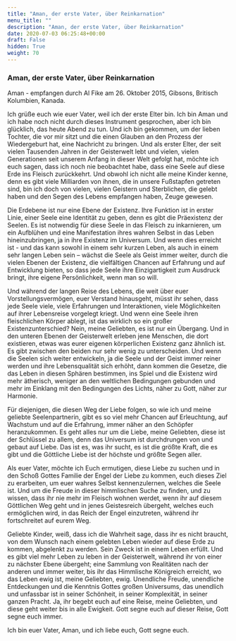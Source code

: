 ```yaml
---
title: "Aman, der erste Vater, über Reinkarnation"
menu_title: ""
description: "Aman, der erste Vater, über Reinkarnation"
date: 2020-07-03 06:25:48+00:00
draft: False
hidden: True
weight: 70
---
```

### Aman, der erste Vater, über Reinkarnation

Aman - empfangen durch Al Fike am 26. Oktober 2015, Gibsons, Britisch Kolumbien, Kanada.

Ich grüße euch wie euer Vater, weil ich der erste Elter bin. Ich bin Aman und ich habe noch nicht durch dieses Instrument gesprochen, aber ich bin glücklich, das heute Abend zu tun. Und ich bin gekommen, um der lieben Tochter, die vor mir sitzt und die einen Glauben an den Prozess der Wiedergeburt hat, eine Nachricht zu bringen. Und als erster Elter, der seit vielen Tausenden Jahren in der Geisterwelt lebt und vielen, vielen Generationen seit unserem Anfang in dieser Welt gefolgt hat, möchte ich euch sagen, dass ich noch nie beobachtet habe, dass eine Seele auf diese Erde ins Fleisch zurückkehrt. Und obwohl ich nicht alle meine Kinder kenne, denn es gibt viele Milliarden von ihnen, die in unsere Fußstapfen getreten sind, bin ich doch von vielen, vielen Geistern und Sterblichen, die gelebt haben und den Segen des Lebens empfangen haben, Zeuge gewesen.

Die Erdebene ist nur eine Ebene der Existenz. Ihre Funktion ist in erster Linie, einer Seele eine Identität zu geben, denn es gibt die Präexistenz der Seelen. Es ist notwendig für diese Seele in das Fleisch zu inkarnieren, um ein Aufblühen und eine Manifestation ihres wahren Selbst in das Leben hineinzubringen, ja in ihre Existenz im Universum. Und wenn dies erreicht ist - und das kann sowohl in einem sehr kurzen Leben, als auch in einem sehr langen Leben sein – wächst die Seele als Geist immer weiter, durch die vielen Ebenen der Existenz, die vielfältigen Chancen auf Erfahrung und auf Entwicklung bieten, so dass jede Seele ihre Einzigartigkeit zum Ausdruck bringt, ihre eigene Persönlichkeit, wenn man so will.  

Und während der langen Reise des Lebens, die weit über euer Vorstellungsvermögen, euer Verstand hinausgeht, müsst ihr sehen, dass jede Seele viele, viele Erfahrungen und Interaktionen, viele Möglichkeiten auf ihrer Lebensreise vorgelegt kriegt. Und wenn eine Seele ihren fleischlichen Körper ablegt, ist das wirklich so ein großer Existenzunterschied? Nein, meine Geliebten, es ist nur ein Übergang. Und in den unteren Ebenen der Geisterwelt erleben jene Menschen, die dort existieren, etwas was eurer eigenen körperlichen Existenz ganz ähnlich ist. Es gibt zwischen den beiden nur sehr wenig zu unterscheiden. Und wenn die Seelen sich weiter entwickeln, ja die Seele und der Geist immer reiner werden und ihre Lebensqualität sich erhöht, dann kommen die Gesetze, die das Leben in diesen Sphären bestimmen, ins Spiel und die Existenz wird mehr ätherisch, weniger an den weltlichen Bedingungen gebunden und mehr im Einklang mit den Bedingungen des Lichts, näher zu Gott, näher zur Harmonie.

Für diejenigen, die diesen Weg der Liebe folgen, so wie ich und meine geliebte Seelenpartnerin, gibt es so viel mehr Chancen auf Erleuchtung, auf Wachstum und auf die Erfahrung, immer näher an den Schöpfer heranzukommen. Es geht alles nur um die Liebe, meine Geliebten, diese ist der Schlüssel zu allem, denn das Universum ist durchdrungen von und gebaut auf Liebe. Das ist es, was ihr sucht, es ist die größte Kraft, die es gibt und die Göttliche Liebe ist der höchste und größte Segen aller.

Als euer Vater, möchte ich Euch ermutigen, diese Liebe zu suchen und in den Schoß Gottes Familie der Engel der Liebe zu kommen, euch dieses Ziel zu erarbeiten, um euer wahres Selbst kennenzulernen, welches die Seele ist. Und um die Freude in dieser himmlischen Suche zu finden, und zu wissen, dass ihr nie mehr im Fleisch wohnen werdet, wenn ihr auf diesem Göttlichen Weg geht und in jenes Geistesreich übergeht, welches euch ermöglichen wird, in das Reich der Engel einzutreten, während ihr fortschreitet auf eurem Weg.

Geliebte Kinder, weiß, dass ich die Wahrheit sage, dass ihr es nicht braucht, von dem Wunsch nach einem gelebten Leben wieder auf diese Erde zu kommen, abgelenkt zu werden. Sein Zweck ist in einem Leben erfüllt. Und es gibt viel mehr Leben zu leben in der Geisterwelt, während ihr von einer zu nächster Ebene übergeht; eine Sammlung von Realitäten nach der anderen und immer weiter, bis ihr das Himmlische Königreich erreicht, wo das Leben ewig ist, meine Geliebten, ewig. Unendliche Freude, unendliche Entdeckungen und die Kenntnis Gottes großen Universums, das unendlich und unfassbar ist in seiner Schönheit, in seiner Komplexität, in seiner ganzen Pracht. Ja, ihr begebt euch auf eine Reise, meine Geliebten, und diese geht weiter bis in alle Ewigkeit. Gott segne euch auf dieser Reise, Gott segne euch immer.

Ich bin euer Vater, Aman, und ich liebe euch, Gott segne euch.
